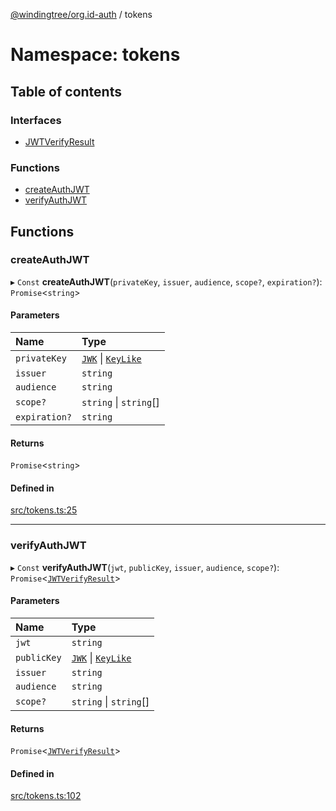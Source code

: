 [@windingtree/org.id-auth](../README.md) / tokens

# Namespace: tokens

## Table of contents

### Interfaces

- [JWTVerifyResult](../interfaces/tokens.jwtverifyresult.md)

### Functions

- [createAuthJWT](tokens.md#createauthjwt)
- [verifyAuthJWT](tokens.md#verifyauthjwt)

## Functions

### createAuthJWT

▸ `Const` **createAuthJWT**(`privateKey`, `issuer`, `audience`, `scope?`, `expiration?`): `Promise`<`string`\>

#### Parameters

| Name | Type |
| :------ | :------ |
| `privateKey` | [`JWK`](../interfaces/keys.jwk.md) \| [`KeyLike`](keys.md#keylike) |
| `issuer` | `string` |
| `audience` | `string` |
| `scope?` | `string` \| `string`[] |
| `expiration?` | `string` |

#### Returns

`Promise`<`string`\>

#### Defined in

[src/tokens.ts:25](https://github.com/windingtree/org.id-sdk/blob/45c8f9f/packages/auth/src/tokens.ts#L25)

___

### verifyAuthJWT

▸ `Const` **verifyAuthJWT**(`jwt`, `publicKey`, `issuer`, `audience`, `scope?`): `Promise`<[`JWTVerifyResult`](../interfaces/tokens.jwtverifyresult.md)\>

#### Parameters

| Name | Type |
| :------ | :------ |
| `jwt` | `string` |
| `publicKey` | [`JWK`](../interfaces/keys.jwk.md) \| [`KeyLike`](keys.md#keylike) |
| `issuer` | `string` |
| `audience` | `string` |
| `scope?` | `string` \| `string`[] |

#### Returns

`Promise`<[`JWTVerifyResult`](../interfaces/tokens.jwtverifyresult.md)\>

#### Defined in

[src/tokens.ts:102](https://github.com/windingtree/org.id-sdk/blob/45c8f9f/packages/auth/src/tokens.ts#L102)
